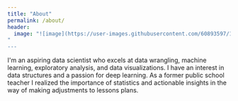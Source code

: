 ```yaml
---
title: "About"
permalink: /about/
header:
  image: "![image](https://user-images.githubusercontent.com/60893597/112768289-076e1300-8fe1-11eb-95e6-a88b31b64c2b.png)"
"
---
```


I'm an aspiring data scientist who excels at data wrangling, machine learning, exploratory analysis, and data visualizations. I have an interest in data structures and a passion for deep learning. As a former public school teacher I realized the importance of statistics and actionable insights in the way of making adjustments to lessons plans. 


